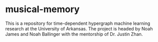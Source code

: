 # musical-memory
This is a repository for time-dependent hypergraph machine learning research at the University of Arkansas. The project is headed by Noah James and Noah Ballinger with the mentorship of Dr. Justin Zhan.
